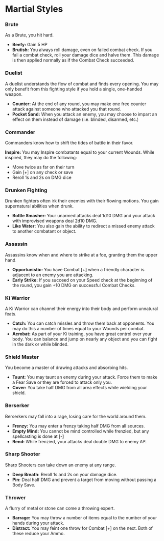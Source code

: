 # Martial Styles



### Brute
As a Brute, you hit hard. 
- **Beefy:** Gain 5 HP 
- **Brutish:** You always roll damage, even on failed combat check. If you fail a combat check, roll your damage dice and halve them. This damage is then applied normally as if the Combat Check succeeded.

### Duelist
A duelist understands the flow of combat and finds every opening. You may only benefit from this fighting style if you hold a single, one-handed weapon. 
- **Counter:** At the end of any round, you may make one free counter attack against someone who attacked you that round. 
- **Pocket Sand:** When you attack an enemy, you may choose to impart an effect on them instead of damage (i.e. blinded, disarmed, etc.)

### Commander
Commanders know how to shift the tides of battle in their favor. 

**Inspire:** You may Inspire combatants equal to your current Wounds. While inspired, they may do the following:
- Move twice as far on their turn
- Gain [+] on any check or save
- Reroll 1s and 2s on DMG dice


### Drunken Fighting
Drunken fighters often irk their enemies with their flowing motions. You gain supernatural abilities when drunk. 
- **Bottle Smasher:** Your unarmed attacks deal 1d10 DMG and your attack with improvised weapons deal 2d10 DMG. 
- **Like Water:** You also gain the ability to redirect a missed enemy attack to another combatant or object. 

### Assassin
Assassins know when and where to strike at a foe, granting them the upper hand.
- **Opportunistic:** You have Combat [+] when a friendly character is adjacent to an enemy you are attacking. 
- **Early Strike:** If you succeed on your Speed check at the beginning of the round, you gain +10 DMG on successful Combat Checks.

### Ki Warrior
A Ki Warrior can channel their energy into their body and perform unnatural feats.
- **Catch:** You can catch missles and throw them back at opponents. You may do this a number of times equal to your Wounds per combat. 
- **Acrobat:** As part of your Ki training, you have great control over your body. You can balance and jump on nearly any object and you can fight in the dark or while blinded.

### Shield Master
You become a master of drawing attacks and absorbing hits.
- **Taunt:** You may taunt an enemy during your attack. Force them to make a Fear Save or they are forced to attack only you.
- **Cover:** You take half DMG from all area effects while wielding your shield.

### Berserker
Berserkers may fall into a rage, losing care for the world around them.
- **Frenzy:** You may enter a frenzy taking half DMG from all sources.
- **Empty Mind:** You cannot be mind controlled while frenzied, but any spellcasting is done at [-]
- **Rend:** While frenzied, your attacks deal double DMG to enemy AP.

### Sharp Shooter
Sharp Shooters can take down an enemy at any range.
- **Deep Breath:** Reroll 1s and 2s on your damage dice.
- **Pin:** Deal half DMG and prevent a target from moving without passing a Body Save.

### Thrower
A flurry of metal or stone can come a throwing expert.
- **Barrage:** You may throw a number of items equal to the number of your hands during your attack.
- **Distract:** You may feint one throw for Combat [+] on the next. Both of these reduce your Ammo.